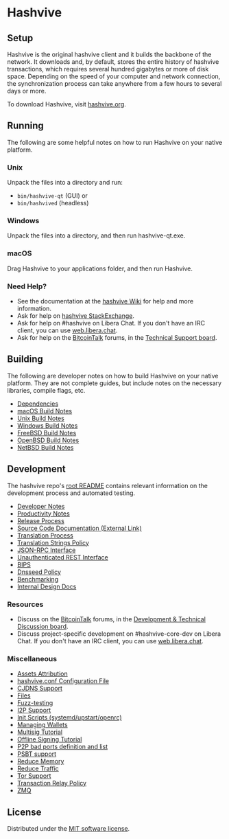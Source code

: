 # Hashvive

## Setup

Hashvive is the original hashvive client and it builds the backbone of the network. It downloads and, by default, stores the entire history of hashvive transactions, which requires several hundred gigabytes or more of disk space. Depending on the speed of your computer and network connection, the synchronization process can take anywhere from a few hours to several days or more.

To download Hashvive, visit [hashvive.org](https://hashvive.org/en/download/).

## Running

The following are some helpful notes on how to run Hashvive on your native platform.

### Unix

Unpack the files into a directory and run:

- `bin/hashvive-qt` (GUI) or
- `bin/hashvived` (headless)

### Windows

Unpack the files into a directory, and then run hashvive-qt.exe.

### macOS

Drag Hashvive to your applications folder, and then run Hashvive.

### Need Help?

- See the documentation at the [hashvive Wiki](https://en.hashvive.it/wiki/Main_Page)
  for help and more information.
- Ask for help on [hashvive StackExchange](https://hashvive.stackexchange.com).
- Ask for help on #hashvive on Libera Chat. If you don't have an IRC client, you can use [web.libera.chat](https://web.libera.chat/#hashvive).
- Ask for help on the [BitcoinTalk](https://hashvivetalk.org/) forums, in the [Technical Support board](https://hashvivetalk.org/index.php?board=4.0).

## Building

The following are developer notes on how to build Hashvive on your native platform. They are not complete guides, but include notes on the necessary libraries, compile flags, etc.

- [Dependencies](dependencies.md)
- [macOS Build Notes](build-osx.md)
- [Unix Build Notes](build-unix.md)
- [Windows Build Notes](build-windows-msvc.md)
- [FreeBSD Build Notes](build-freebsd.md)
- [OpenBSD Build Notes](build-openbsd.md)
- [NetBSD Build Notes](build-netbsd.md)

## Development

The hashvive repo's [root README](/README.md) contains relevant information on the development process and automated testing.

- [Developer Notes](developer-notes.md)
- [Productivity Notes](productivity.md)
- [Release Process](release-process.md)
- [Source Code Documentation (External Link)](https://doxygen.hashvive.org/)
- [Translation Process](translation_process.md)
- [Translation Strings Policy](translation_strings_policy.md)
- [JSON-RPC Interface](JSON-RPC-interface.md)
- [Unauthenticated REST Interface](REST-interface.md)
- [BIPS](bips.md)
- [Dnsseed Policy](dnsseed-policy.md)
- [Benchmarking](benchmarking.md)
- [Internal Design Docs](design/)

### Resources

- Discuss on the [BitcoinTalk](https://hashvivetalk.org/) forums, in the [Development & Technical Discussion board](https://hashvivetalk.org/index.php?board=6.0).
- Discuss project-specific development on #hashvive-core-dev on Libera Chat. If you don't have an IRC client, you can use [web.libera.chat](https://web.libera.chat/#hashvive-core-dev).

### Miscellaneous

- [Assets Attribution](assets-attribution.md)
- [hashvive.conf Configuration File](hashvive-conf.md)
- [CJDNS Support](cjdns.md)
- [Files](files.md)
- [Fuzz-testing](fuzzing.md)
- [I2P Support](i2p.md)
- [Init Scripts (systemd/upstart/openrc)](init.md)
- [Managing Wallets](managing-wallets.md)
- [Multisig Tutorial](multisig-tutorial.md)
- [Offline Signing Tutorial](offline-signing-tutorial.md)
- [P2P bad ports definition and list](p2p-bad-ports.md)
- [PSBT support](psbt.md)
- [Reduce Memory](reduce-memory.md)
- [Reduce Traffic](reduce-traffic.md)
- [Tor Support](tor.md)
- [Transaction Relay Policy](policy/README.md)
- [ZMQ](zmq.md)

## License

Distributed under the [MIT software license](/COPYING).
